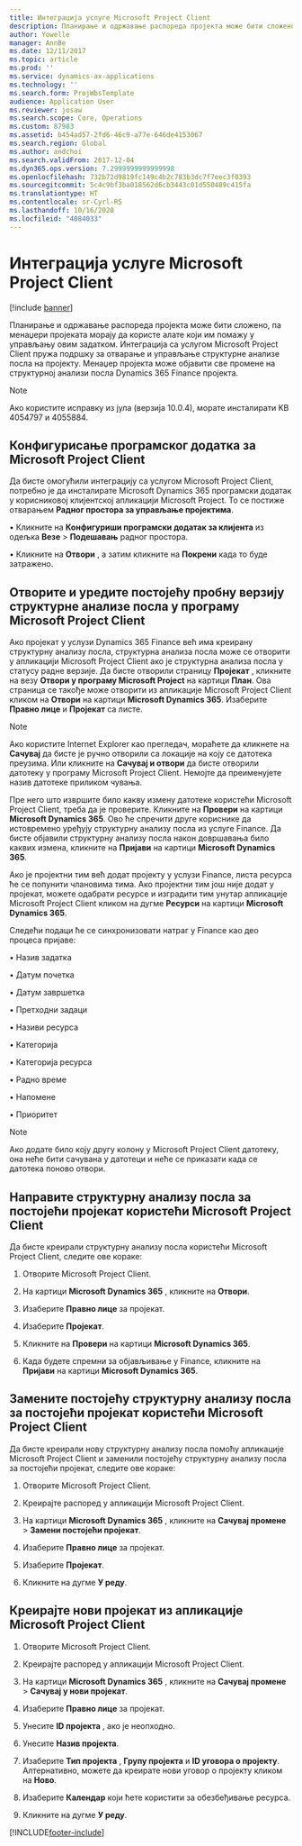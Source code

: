 ```yaml
---
title: Интеграција услуге Microsoft Project Client
description: Планирање и одржавање распореда пројекта може бити сложено, па менаџери пројеката морају да користе алате који им помажу у управљању овим задатком. Интеграција са услугом Microsoft Project Client пружа подршку за отварање и управљање структурне анализе посла на пројекту.
author: Yowelle
manager: AnnBe
ms.date: 12/11/2017
ms.topic: article
ms.prod: ''
ms.service: dynamics-ax-applications
ms.technology: ''
ms.search.form: ProjWbsTemplate
audience: Application User
ms.reviewer: josaw
ms.search.scope: Core, Operations
ms.custom: 87983
ms.assetid: b454ad57-2fd6-46c9-a77e-646de4153067
ms.search.region: Global
ms.author: andchoi
ms.search.validFrom: 2017-12-04
ms.dyn365.ops.version: 7.2999999999999998
ms.openlocfilehash: 732b72d9819fc149c4b2c783b3dc7f7eec3f0393
ms.sourcegitcommit: 5c4c9bf3ba018562d6cb3443c01d550489c415fa
ms.translationtype: HT
ms.contentlocale: sr-Cyrl-RS
ms.lasthandoff: 10/16/2020
ms.locfileid: "4084033"
---
```

# <a name="microsoft-project-client-integration"></a>Интеграција услуге Microsoft Project Client

[!include [banner](../includes/banner.md)]

Планирање и одржавање распореда пројекта може бити сложено, па менаџери пројеката морају да користе алате који им помажу у управљању овим задатком. Интеграција са услугом Microsoft Project Client пружа подршку за отварање и управљање структурне анализе посла на пројекту. Менаџер пројекта може објавити све промене на структурној анализи посла Dynamics 365 Finance пројекта.

> [!NOTE]
> Ако користите исправку из јула (верзија 10.0.4), морате инсталирати KB 4054797 и 4055884.

## <a name="configure-the-microsoft-project-client-add-in"></a>Конфигурисање програмског додатка за Microsoft Project Client
Да бисте омогућили интеграцију са услугом Microsoft Project Client, потребно је да инсталирате Microsoft Dynamics 365 програмски додатак у корисниковој клијентској апликацији Microsoft Project. То се постиже отварањем **Радног простора за управљање пројектима**.

•   Кликните на **Конфигуриши програмски додатак за клијента** из одељка **Везе** > **Подешавањ** радног простора.

•   Кликните на **Отвори** , а затим кликните на **Покрени** када то буде затражено.

## <a name="open-and-edit-an-existing-draft-work-breakdown-structure-in-microsoft-project-client"></a>Отворите и уредите постојећу пробну верзију структурне анализе посла у програму Microsoft Project Client
Ако пројекат у услузи Dynamics 365 Finance већ има креирану структурну анализу посла, структурна анализа посла може се отворити у апликацији Microsoft Project Client ако је структурна анализа посла у статусу радне верзије. Да бисте отворили страницу **Пројекат** , кликните на везу **Отвори у програму Microsoft Project** на картици **План**. Ова страница се такође може отворити из апликације Microsoft Project Client кликом на **Отвори** на картици **Microsoft Dynamics 365**. Изаберите **Правно лице** и **Пројекат** са листе.

> [!NOTE]
> Ако користите Internet Explorer као прегледач, мораћете да кликнете на **Сачувај** да бисте је ручно отворили са локације на коју се датотека преузима. Или кликните на **Сачувај и отвори** да бисте отворили датотеку у програму Microsoft Project Client. Немојте да преименујете назив датотеке приликом чувања.

Пре него што извршите било какву измену датотеке користећи Microsoft Project Client, треба да је проверите. Кликните на **Провери** на картици **Microsoft Dynamics 365**. Ово ће спречити друге кориснике да истовремено уређују структурну анализу посла из услуге Finance. Да бисте објавили структурну анализу посла након довршавања било каквих измена, кликните на **Пријави** на картици **Microsoft Dynamics 365**.

Ако је пројектни тим већ додат пројекту у услузи Finance, листа ресурса ће се попунити члановима тима. Ако пројектни тим још није додат у пројекат, можете одабрати ресурсе и изградити тим унутар апликације Microsoft Project Client кликом на дугме **Ресурси** на картици **Microsoft Dynamics 365**. 

Следећи подаци ће се синхронизовати натраг у Finance као део процеса пријаве:

•   Назив задатка

•   Датум почетка

•   Датум завршетка

•   Претходни задаци

•   Називи ресурса

•   Категорија

•   Категорија ресурса

•   Радно време

•   Напомене

•   Приоритет

> [!NOTE]
> Ако додате било коју другу колону у Microsoft Project Client датотеку, она неће бити сачувана у датотеци и неће се приказати када се датотека поново отвори.

## <a name="create-the-work-breakdown-structure-for-an-existing-project-using-microsoft-project-client"></a>Направите структурну анализу посла за постојећи пројекат користећи Microsoft Project Client
Да бисте креирали структурну анализу посла користећи Microsoft Project Client, следите ове кораке:


1.  Отворите Microsoft Project Client.

2.  На картици **Microsoft Dynamics 365** , кликните на **Отвори**.

3.  Изаберите **Правно лице** за пројекат.

4.  Изаберите **Пројекат**.

5.  Кликните на **Провери** на картици **Microsoft Dynamics 365**.

6.  Када будете спремни за објављивање у Finance, кликните на **Пријави** на картици **Microsoft Dynamics 365**.

## <a name="replace-the-existing-work-breakdown-structure-for-an-existing-project-using-microsoft-project-client"></a>Замените постојећу структурну анализу посла за постојећи пројекат користећи Microsoft Project Client
Да бисте креирали нову структурну анализу посла помоћу апликације Microsoft Project Client и заменили постојећу структурну анализу посла за постојећи пројекат, следите ове кораке:

1.  Отворите Microsoft Project Client.

2.  Креирајте распоред у апликацији Microsoft Project Client.

3.  На картици **Microsoft Dynamics 365** , кликните на **Сачувај промене** > **Замени постојећи пројекат**.

4.  Изаберите **Правно лице** за пројекат.

5.  Изаберите **Пројекат**.

6.  Кликните на дугме **У реду**.

## <a name="create-a-new-project-from-within-microsoft-project-client"></a>Креирајте нови пројекат из апликације Microsoft Project Client


1.  Отворите Microsoft Project Client.

2.  Креирајте распоред у апликацији Microsoft Project Client.

3.  На картици **Microsoft Dynamics 365** , кликните на **Сачувај промене** > **Сачувај у нови пројекат**.

4.  Изаберите **Правно лице** за пројекат.

5.  Унесите **ID пројекта** , ако је неопходно.

6.  Унесите **Назив пројекта**.

7.  Изаберите **Тип пројекта** , **Групу пројекта** и **ID уговора о пројекту**. Алтернативно, можете да креирате нови уговор о пројекту кликом на **Ново**.

8.  Изаберите **Календар** који ћете користити за обезбеђивање ресурса.

11. Кликните на дугме **У реду**.


[!INCLUDE[footer-include](../includes/footer-banner.md)]